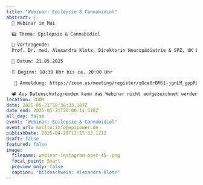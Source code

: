 ```yaml
---
title: "Webinar: Epilepsie & Cannabidiol"
abstract: |-
  🌼 Webinar im Mai

  📟 Thema: Epilepsie & Cannabidiol

  👥 Vortragende:
  Prof. Dr. med. Alexandra Klotz, Direktorin Neuropädiatrie & SPZ, UK Bonn

  📅 Datum: 21.05.2025

  ⏰ Beginn: 18:30 Uhr bis ca. 20:00 Uhr

   🔏 Anmeldung: https://zoom.us/meeting/register/qGce0rBMS1-jgnLM_gppRQ 

  📽️ Aus Datenschutzgründen kann das Webinar nicht aufgezeichnet werden.
location: ZOOM
date: 2025-05-21T18:30:33.107Z
date_end: 2025-05-21T20:00:11.510Z
all_day: false
event: "Webinar: Epilepsie & Cannabidiol"
event_url: mailto:info@epipower.de
publishDate: 2025-04-28T12:15:33.121Z
draft: false
featured: false
image:
  filename: webinar-instagram-post-45-.png
  focal_point: Smart
  preview_only: false
  caption: "Bildnachweis: Alexandra Klotz"
---
```

